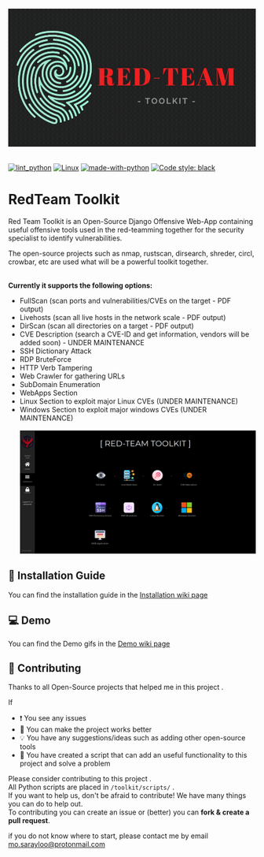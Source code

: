 ![Logo](Demo/RedTeam_logo3.gif)

\
[![lint_python](https://github.com/signorrayan/RedTeam_toolkit/actions/workflows/lint_python.yml/badge.svg?branch=master)](https://github.com/signorrayan/RedTeam_toolkit/actions/workflows/lint_python.yml)
[![Linux](https://svgshare.com/i/Zhy.svg)](https://svgshare.com/i/Zhy.svg)
[![made-with-python](https://img.shields.io/badge/Made%20with-Python-1f425f.svg)](https://www.python.org/)
[![Code style: black](https://img.shields.io/badge/code%20style-black-000000.svg)](https://github.com/psf/black)

# RedTeam Toolkit
Red Team Toolkit is an Open-Source Django Offensive Web-App containing useful offensive tools used in the red-teamming together for the security specialist to identify vulnerabilities.

The open-source projects such as nmap, rustscan, dirsearch, shreder, circl, crowbar, etc are used what will be a powerful toolkit together.

\
**Currently it supports the following options:**
- FullScan (scan ports and vulnerabilities/CVEs on the target - PDF output)
- Livehosts (scan all live hosts in the network scale - PDF output)
- DirScan (scan all directories on a target - PDF output)
- CVE Description (search a CVE-ID and get information, vendors will be added soon) - UNDER MAINTENANCE
- SSH Dictionary Attack
- RDP BruteForce
- HTTP Verb Tampering
- Web Crawler for gathering URLs
- SubDomain Enumeration
- WebApps Section
- Linux Section to exploit major Linux CVEs (UNDER MAINTENANCE)
- Windows Section to exploit major windows CVEs (UNDER MAINTENANCE)\
\
![Demo](Demo/dashboard.png)

## :blue_book: Installation Guide
You can find the installation guide in the [Installation wiki page](https://github.com/signorrayan/RedTeam_toolkit/wiki/Installation-Guide)


## :computer: Demo
You can find the Demo gifs in the [Demo wiki page](https://github.com/signorrayan/RedTeam_toolkit/wiki/Demo)


## :trident: Contributing
Thanks to all Open-Source projects that helped me in this project .

If 
- :exclamation: You see any issues 
- :dizzy: You can make the project works better
- :bulb: You have any suggestions/ideas such as adding other open-source tools
- :star2: You have created a script that can add an useful functionality to this project and solve a problem



Please consider contributing to this project .\
All Python scripts are placed in `/toolkit/scripts/` .\
If you want to help us, don't be afraid to contribute! We have many things you can do to help out.\
To contributing you can create an issue or (better) you can **fork & create a pull request**.

if you do not know where to start, please contact me by email mo.sarayloo@protonmail.com

  
